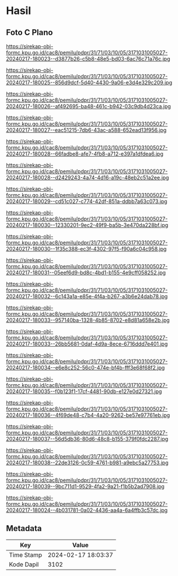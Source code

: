 # Hasil

## Foto C Plano

https://sirekap-obj-formc.kpu.go.id/cac8/pemilu/pdpr/31/71/03/10/05/3171031005027-20240217-180023--d3877b26-c5b8-48e5-bd03-6ac76c71a76c.jpg

https://sirekap-obj-formc.kpu.go.id/cac8/pemilu/pdpr/31/71/03/10/05/3171031005027-20240217-180025--856d9dcf-5d40-4430-9a06-e3d4e329c209.jpg

https://sirekap-obj-formc.kpu.go.id/cac8/pemilu/pdpr/31/71/03/10/05/3171031005027-20240217-180026--af492695-ba48-461c-b942-03c9db4d23ca.jpg

https://sirekap-obj-formc.kpu.go.id/cac8/pemilu/pdpr/31/71/03/10/05/3171031005027-20240217-180027--eac51215-7db6-43ac-a588-652ead13f956.jpg

https://sirekap-obj-formc.kpu.go.id/cac8/pemilu/pdpr/31/71/03/10/05/3171031005027-20240217-180028--66fadbe8-afe7-4fb8-a712-e397a1dfdea6.jpg

https://sirekap-obj-formc.kpu.go.id/cac8/pemilu/pdpr/31/71/03/10/05/3171031005027-20240217-180028--d2429243-4a74-4d16-a19c-48eb2c51a2ee.jpg

https://sirekap-obj-formc.kpu.go.id/cac8/pemilu/pdpr/31/71/03/10/05/3171031005027-20240217-180029--cd51c027-c774-42df-851a-ddbb7a63c073.jpg

https://sirekap-obj-formc.kpu.go.id/cac8/pemilu/pdpr/31/71/03/10/05/3171031005027-20240217-180030--12330201-9ec2-49f9-ba5b-3e470da228bf.jpg

https://sirekap-obj-formc.kpu.go.id/cac8/pemilu/pdpr/31/71/03/10/05/3171031005027-20240217-180030--1f35c388-ec3f-4302-97f5-f90a6c04c958.jpg

https://sirekap-obj-formc.kpu.go.id/cac8/pemilu/pdpr/31/71/03/10/05/3171031005027-20240217-180031--05eef6d9-bd8c-4bd1-b155-4e9cff058252.jpg

https://sirekap-obj-formc.kpu.go.id/cac8/pemilu/pdpr/31/71/03/10/05/3171031005027-20240217-180032--6c143a1a-e85e-4f4a-b267-a3b6e24dab78.jpg

https://sirekap-obj-formc.kpu.go.id/cac8/pemilu/pdpr/31/71/03/10/05/3171031005027-20240217-180033--957140ba-1328-4b85-8702-e8d81a658e2b.jpg

https://sirekap-obj-formc.kpu.go.id/cac8/pemilu/pdpr/31/71/03/10/05/3171031005027-20240217-180033--26bb5681-0daf-4d9a-8ece-6716ddd7e401.jpg

https://sirekap-obj-formc.kpu.go.id/cac8/pemilu/pdpr/31/71/03/10/05/3171031005027-20240217-180034--e6e8c252-56c0-474e-bf4b-fff3e68f68f2.jpg

https://sirekap-obj-formc.kpu.go.id/cac8/pemilu/pdpr/31/71/03/10/05/3171031005027-20240217-180035--f0b123f1-17cf-4481-90db-e127e0d27321.jpg

https://sirekap-obj-formc.kpu.go.id/cac8/pemilu/pdpr/31/71/03/10/05/3171031005027-20240217-180036--4f69de48-c7b4-4a20-9262-be57e97761eb.jpg

https://sirekap-obj-formc.kpu.go.id/cac8/pemilu/pdpr/31/71/03/10/05/3171031005027-20240217-180037--56d5db36-80d6-48c8-b155-379f0fdc2287.jpg

https://sirekap-obj-formc.kpu.go.id/cac8/pemilu/pdpr/31/71/03/10/05/3171031005027-20240217-180038--22de3126-0c59-4761-b981-a9ebc5a27753.jpg

https://sirekap-obj-formc.kpu.go.id/cac8/pemilu/pdpr/31/71/03/10/05/3171031005027-20240217-180039--9bc711d1-9529-4fa2-9a21-f1b5b2ad7908.jpg

https://sirekap-obj-formc.kpu.go.id/cac8/pemilu/pdpr/31/71/03/10/05/3171031005027-20240217-180024--4b031781-0a02-4436-aa4a-6a4ffb3c57dc.jpg


## Metadata

| Key        | Value               |
| ---------- | ------------------- |
| Time Stamp | 2024-02-17 18:03:37 |
| Kode Dapil | 3102                |



